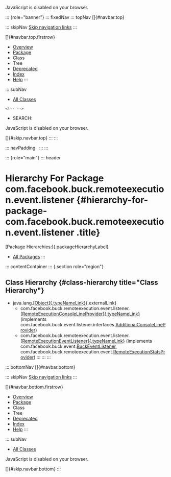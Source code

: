 <div>

JavaScript is disabled on your browser.

</div>

::: {role="banner"}
::: fixedNav
::: topNav
[]{#navbar.top}

::: skipNav
[Skip navigation links](#skip.navbar.top "Skip navigation links")
:::

[]{#navbar.top.firstrow}

-   [Overview](../../../../../../index.html)
-   [Package](package-summary.html)
-   Class
-   Tree
-   [Deprecated](../../../../../../deprecated-list.html)
-   [Index](../../../../../../index-all.html)
-   [Help](../../../../../../help-doc.html)
:::

::: subNav
-   [All Classes](../../../../../../allclasses.html)

```{=html}
<!-- -->
```
-   SEARCH:

<div>

<div>

JavaScript is disabled on your browser.

</div>

</div>

[]{#skip.navbar.top}
:::
:::

::: navPadding
 
:::
:::

::: {role="main"}
::: header
# Hierarchy For Package com.facebook.buck.remoteexecution.event.listener {#hierarchy-for-package-com.facebook.buck.remoteexecution.event.listener .title}

[Package Hierarchies:]{.packageHierarchyLabel}

-   [All Packages](../../../../../../overview-tree.html)
:::

::: contentContainer
::: {.section role="region"}
## Class Hierarchy {#class-hierarchy title="Class Hierarchy"}

-   java.lang.[[Object]{.typeNameLink}](http://docs.oracle.com/javase/7/docs/api/java/lang/Object.html?is-external=true "class or interface in java.lang"){.externalLink}
    -   com.facebook.buck.remoteexecution.event.listener.[[RemoteExecutionConsoleLineProvider]{.typeNameLink}](RemoteExecutionConsoleLineProvider.html "class in com.facebook.buck.remoteexecution.event.listener")
        (implements
        com.facebook.buck.event.listener.interfaces.[AdditionalConsoleLineProvider](../../../event/listener/interfaces/AdditionalConsoleLineProvider.html "interface in com.facebook.buck.event.listener.interfaces"))
    -   com.facebook.buck.remoteexecution.event.listener.[[RemoteExecutionEventListener]{.typeNameLink}](RemoteExecutionEventListener.html "class in com.facebook.buck.remoteexecution.event.listener")
        (implements
        com.facebook.buck.event.[BuckEventListener](../../../event/BuckEventListener.html "interface in com.facebook.buck.event"),
        com.facebook.buck.remoteexecution.event.[RemoteExecutionStatsProvider](../RemoteExecutionStatsProvider.html "interface in com.facebook.buck.remoteexecution.event"))
:::
:::
:::

::: bottomNav
[]{#navbar.bottom}

::: skipNav
[Skip navigation links](#skip.navbar.bottom "Skip navigation links")
:::

[]{#navbar.bottom.firstrow}

-   [Overview](../../../../../../index.html)
-   [Package](package-summary.html)
-   Class
-   Tree
-   [Deprecated](../../../../../../deprecated-list.html)
-   [Index](../../../../../../index-all.html)
-   [Help](../../../../../../help-doc.html)
:::

::: subNav
-   [All Classes](../../../../../../allclasses.html)

<div>

<div>

JavaScript is disabled on your browser.

</div>

</div>

[]{#skip.navbar.bottom}
:::
